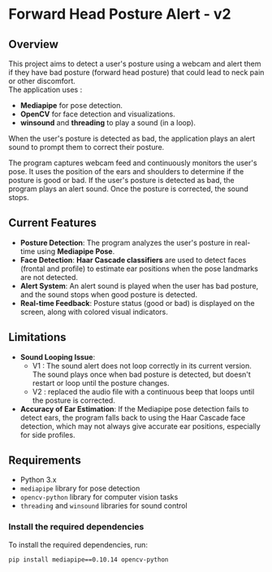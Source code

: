 # Forward Head Posture Alert - v2

## Overview
This project aims to detect a user's posture using a webcam and alert them if they have bad posture (forward head posture) that could lead to neck pain or other discomfort.  
The application uses :
- **Mediapipe** for pose detection.
- **OpenCV** for face detection and visualizations.
- **winsound** and **threading** to play a sound (in a loop).
  
When the user's posture is detected as bad, the application plays an alert sound to prompt them to correct their posture. 

The program captures webcam feed and continuously monitors the user's pose. It uses the position of the ears and shoulders to determine if the posture is good or bad. If the user's posture is detected as bad, the program plays an alert sound. Once the posture is corrected, the sound stops.

## Current Features
- **Posture Detection**: The program analyzes the user's posture in real-time using **Mediapipe Pose**.
- **Face Detection**: **Haar Cascade classifiers** are used to detect faces (frontal and profile) to estimate ear positions when the pose landmarks are not detected.
- **Alert System**: An alert sound is played when the user has bad posture, and the sound stops when good posture is detected.
- **Real-time Feedback**: Posture status (good or bad) is displayed on the screen, along with colored visual indicators.

## Limitations
- **Sound Looping Issue**: 
    - V1 : The sound alert does not loop correctly in its current version. The sound plays once when bad posture is detected, but doesn't restart or loop until the posture changes.
    - V2 : replaced the audio file with a continuous beep that loops until the posture is corrected.
- **Accuracy of Ear Estimation**: If the Mediapipe pose detection fails to detect ears, the program falls back to using the Haar Cascade face detection, which may not always give accurate ear positions, especially for side profiles.

## Requirements
- Python 3.x
- `mediapipe` library for pose detection
- `opencv-python` library for computer vision tasks
- `threading` and `winsound` libraries for sound control

### Install the required dependencies
To install the required dependencies, run:

```bash
pip install mediapipe==0.10.14 opencv-python
